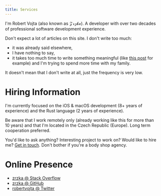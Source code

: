 ```yaml
---
title: Services
---
```


I'm Robert Vojta (also known as 𝒵𝓇𝓏𝓀𝒶). A developer with over two
decades of professional software development experience.

Don't expect a lot of articles on this site. I don't write too much:

* it was already said elsewhere,
* I have nothing to say,
* it takes too much time
to write something meaningful (like
[this post](/aws-journey-api-gateway-lambda-vpc-performance/)
for example) and I'm trying to spend more time with my family.

It doesn't mean that I don't write at all, just the frequency is very low.

# Hiring Information

I'm currently focused on the iOS & macOS development (8+ years of experience) and
the Rust language (2 years of experience).

Be aware that I work remotely only (already working like this for more than 10 years)
and that I'm located in the Czech Republic (Europe). Long term cooperation preferred.

You'd like to ask anything? Interesting project to work on? Would like to hire
me? [Get in touch](mailto:rvojta@me.com). Don't bother if you're a body shop
agency.

# Online Presence

* [zrzka @ Stack Overflow](https://stackoverflow.com/users/581190/zrzka)
* [zrzka @ GitHub](https://github.com/zrzka)
* [robertvojta @ Twitter](https://twitter.com/robertvojta)
